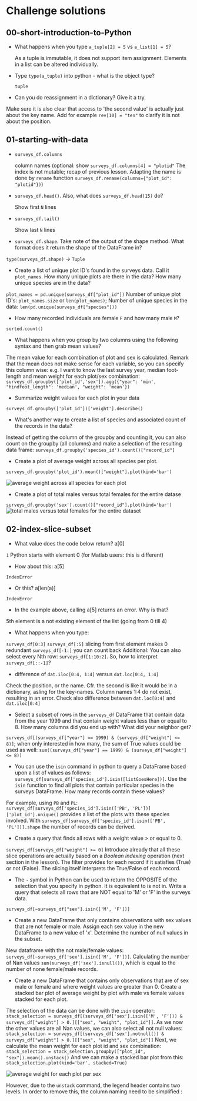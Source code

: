 # Challenge solutions

## 00-short-introduction-to-Python

* What happens when you type `a_tuple[2] = 5` vs `a_list[1] = 5`?

	As a tuple is immutable, it does not support item assignment. Elements in a list can be altered individually.

* Type `type(a_tuple)` into python - what is the object type?

	`tuple`

* Can you do reassignment in a dictionary? Give it a try.

Make sure it is also clear that access to 'the second value' is actually just about the key name. Add for example `rev[10] = "ten"` to clarify it is not about the position.

## 01-starting-with-data

* `surveys_df.columns` 

	column names (optional: show `surveys_df.columns[4] = "plotid"` The index is not mutable; recap of previous lesson. Adapting the name is done by `rename` function `surveys_df.rename(columns={"plot_id": "plotid"})`)

* `surveys_df.head()`. Also, what does `surveys_df.head(15)` do?

	Show first `N` lines
	
* `surveys_df.tail()`
	
	Show last `N` lines
	
* `surveys_df.shape`. Take note of the output of the shape method. What format does it return the shape of the DataFrame in?

`type(surveys_df.shape)` -> `Tuple`

* Create a list of unique plot ID's found in the surveys data. Call it `plot_names`. How many unique plots are there in the data? How many unique species are in the data?

`plot_names = pd.unique(surveys_df["plot_id"])` Number of unique plot ID's: `plot_names.size` or `len(plot_names)`; Number of unique species in the data: `len(pd.unique(surveys_df["species"]))`

* How many recorded individuals are female `F` and how many male `M`?

`sorted.count()`

* What happens when you group by two columns using the following syntax and then grab mean values?

The mean value for each combination of plot and sex is calculated. Remark that the mean does not make sense for each variable, so you can specify this column wise: e.g. I want to know the last survey year, median foot-length and mean weight for each plot/sex combination: `surveys_df.groupby(['plot_id','sex']).agg({"year": 'min', "hindfoot_length": 'median', "weight": 'mean'})`

*  Summarize weight values for each plot in your data

`surveys_df.groupby(['plot_id'])['weight'].describe()`

* What's another way to create a list of species and associated count of the records in the data? 

Instead of getting the column of the groupby and counting it, you can also count on the groupby (all columns) and make a selection of the resulting data frame: `surveys_df.groupby('species_id').count()["record_id"]` 

* Create a plot of average weight across all species per plot.

`surveys_df.groupby('plot_id').mean()["weight"].plot(kind='bar')`

![average weight across all species for each plot](img/01_chall_bar_meanweight.png) 

* Create a plot of total males versus total females for the entire datase

`surveys_df.groupby('sex').count()["record_id"].plot(kind='bar')`
![total males versus total females for the entire dataset](img/01_chall_bar_totalsex.png)

## 02-index-slice-subset

* What value does the code below return? a[0]

`1`  Python starts with element 0 (for Matlab users: this is different)

* How about this: a[5]

`IndexError`

* Or this? a[len(a)]

`IndexError`

* In the example above, calling a[5] returns an error. Why is that?

5th element is a not existing element of the list (going from 0 till 4)

* What happens when you type:

`surveys_df[0:3]`
`surveys_df[:5]` slicing from first element makes 0 redundant
`surveys_df[-1:]` you can count back
Additional: You can also select every Nth row: `surveys_df[1:10:2]`. So, how to interpret `surveys_df[::-1]`?

* difference of `dat.iloc[0:4, 1:4]` versus `dat.loc[0:4, 1:4]`

Check the position, or the name. Cfr. the second is like it would be in a dictionary, asling for the key-names. Column names 1:4 do not exist, resulting in an error. Check also difference between `dat.loc[0:4]` and `dat.iloc[0:4]`

* Select a subset of rows in the `surveys_df` DataFrame that contain data from the year 1999 and that contain weight values less than or equal to 8. How many columns did you end up with? What did your neighbor get?

`surveys_df[(surveys_df["year"] == 1999) & (surveys_df["weight"] <= 8)]`; when only interested in how many, the sum of True values could be used as well: `sum((surveys_df["year"] == 1999) & (surveys_df["weight"] <= 8))` 

* You can use the `isin` command in python to query a DataFrame based upon a list of values as follows: `surveys_df[surveys_df['species_id'].isin([listGoesHere])]`. Use the `isin` function to find all plots that contain particular species in the surveys DataFrame. How many records contain these values?

For example, using `PB` and `PL`:  `surveys_df[surveys_df['species_id'].isin(['PB', 'PL'])]['plot_id'].unique()` provides a list of the plots with these species involved. With `surveys_df[surveys_df['species_id'].isin(['PB', 'PL'])].shape` the number of records can be derived.

* Create a query that finds all rows with a weight value > or equal to 0.

`surveys_df[surveys_df["weight"] >= 0]` Introduce already that all these slice operations are actually based on a *Boolean indexing* operation (next section in the lesson). The filter provides for each record if it satisfies (True) or not (False). The slicing itself interprets the True/False of each record.

* The `~` symbol in Python can be used to return the OPPOSITE of the selection that you specify in python. It is equivalent to is not in. Write a query that selects all rows that are NOT equal to 'M' or 'F' in the surveys data.

`surveys_df[~surveys_df["sex"].isin(['M', 'F'])]`

* Create a new DataFrame that only contains observations with sex values that are not female or male. Assign each sex value in the new DataFrame to a new value of 'x'.  Determine the number of null values in the subset.

New dataframe with the not male/female values: `surveys_df[~surveys_df['sex'].isin(['M', 'F'])]`. Calculating the number of Nan values `sum(surveys_df['sex'].isnull())`, which is equal to the number of none female/male records.

* Create a new DataFrame that contains only observations that are of sex male or female and where weight values are greater than 0. Create a stacked bar plot of average weight by plot with male vs female values stacked for each plot.

The selection of the data can be done with the `isin` operator: 
`stack_selection = surveys_df[(surveys_df['sex'].isin(['M', 'F'])) & surveys_df["weight"] > 0.][["sex", "weight", "plot_id"]]`. As we now the other values are all Nan values, we can also select all not null values: `stack_selection = surveys_df[(surveys_df['sex'].notnull()) & surveys_df["weight"] > 0.][["sex", "weight", "plot_id"]]` 
Next, we calculate the mean weight for each plot id and sex combination: `stack_selection = stack_selection.groupby(["plot_id", "sex"]).mean().unstack()`
And we can make a stacked bar plot from this:
`stack_selection.plot(kind='bar', stacked=True)`

![average weight for each plot per sex](/img/02_chall_stack_levelissue.png)

However, due to the `unstack` command, the legend header contains two levels. In order to remove this, the column naming need to be simplified : 

















